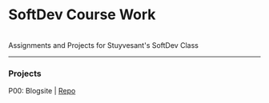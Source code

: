 # SoftDev Course Work
<br>Assignments and Projects for Stuyvesant's SoftDev Class

------

### Projects
P00: Blogsite | [Repo](https://github.com/AAWorks/BaaTimeBlogs "BaaTime Blogs")

